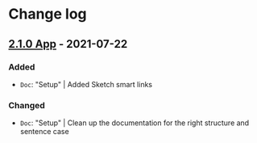 # Change log

## [2.1.0 App](https://github.com/cake-hub/lidl-app-sketch/tree/v2.1.0) - 2021-07-22

### Added

* `Doc`: "Setup" | Added Sketch smart links

### Changed

* `Doc`: "Setup" | Clean up the documentation for the right structure and sentence case

